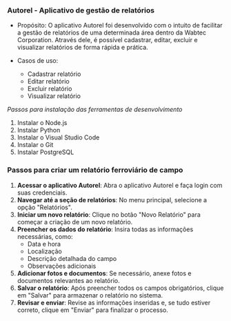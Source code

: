 ### Autorel - Aplicativo de gestão de relatórios 

- Propósito: O aplicativo Autorel foi desenvolvido com o intuito de facilitar a gestão de relatórios de uma determinada área dentro da Wabtec Corporation. Através dele, é possível cadastrar, editar, excluir e visualizar relatórios de forma rápida e prática.

- Casos de uso: 
    - Cadastrar relatório
    - Editar relatório
    - Excluir relatório
    - Visualizar relatório

_Passos para instalação das ferramentas de desenvolvimento_

1. Instalar o Node.js
2. Instalar Python
3. Instalar o Visual Studio Code
4. Instalar o Git
5. Instalar PostgreSQL

### Passos para criar um relatório ferroviário de campo

1. **Acessar o aplicativo Autorel**: Abra o aplicativo Autorel e faça login com suas credenciais.
2. **Navegar até a seção de relatórios**: No menu principal, selecione a opção "Relatórios".
3. **Iniciar um novo relatório**: Clique no botão "Novo Relatório" para começar a criação de um novo relatório.
4. **Preencher os dados do relatório**: Insira todas as informações necessárias, como:
    - Data e hora
    - Localização
    - Descrição detalhada do campo
    - Observações adicionais
5. **Adicionar fotos e documentos**: Se necessário, anexe fotos e documentos relevantes ao relatório.
6. **Salvar o relatório**: Após preencher todos os campos obrigatórios, clique em "Salvar" para armazenar o relatório no sistema.
7. **Revisar e enviar**: Revise as informações inseridas e, se tudo estiver correto, clique em "Enviar" para finalizar o processo.